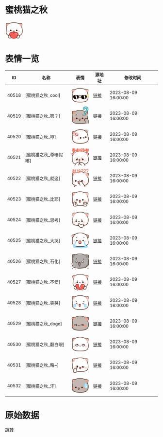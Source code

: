 # 蜜桃猫之秋

<img src="./cover.png" height="60" alt="cover" />

# 表情一览

|ID|名称|表情|源地址|修改时间|
|----|----|----|----|----|
|40518|[蜜桃猫之秋_cool]|<img src="./pic/040518_%5B蜜桃猫之秋_cool%5D.png" height="60" alt="cool"/>|[链接](https://i0.hdslb.com/bfs/garb/9bfe97268de2e50c7c45ebb4293a7b03e781a268.png)|2023-08-09 16:00:00|
|40519|[蜜桃猫之秋_嗯？]|<img src="./pic/040519_%5B蜜桃猫之秋_嗯？%5D.png" height="60" alt="嗯？"/>|[链接](https://i0.hdslb.com/bfs/garb/f74f897210ed8c6d25f6734fcbb1c921c68589f3.png)|2023-08-09 16:00:00|
|40520|[蜜桃猫之秋_哼]|<img src="./pic/040520_%5B蜜桃猫之秋_哼%5D.png" height="60" alt="哼"/>|[链接](https://i0.hdslb.com/bfs/garb/3a9c7e2aebf129220675a441117bb75dde7ec0b4.png)|2023-08-09 16:00:00|
|40521|[蜜桃猫之秋_尊嘟假嘟]|<img src="./pic/040521_%5B蜜桃猫之秋_尊嘟假嘟%5D.png" height="60" alt="尊嘟假嘟"/>|[链接](https://i0.hdslb.com/bfs/garb/f322a9be77251e67a7a65b1d2465d056f3159b5e.png)|2023-08-09 16:00:00|
|40522|[蜜桃猫之秋_就这]|<img src="./pic/040522_%5B蜜桃猫之秋_就这%5D.png" height="60" alt="就这"/>|[链接](https://i0.hdslb.com/bfs/garb/9efc949becf0c3d285704fdc9297fe709b90c699.png)|2023-08-09 16:00:00|
|40523|[蜜桃猫之秋_比耶]|<img src="./pic/040523_%5B蜜桃猫之秋_比耶%5D.png" height="60" alt="比耶"/>|[链接](https://i0.hdslb.com/bfs/garb/26a88540d7eb74512f9892f17b6a7350c913effb.png)|2023-08-09 16:00:00|
|40524|[蜜桃猫之秋_思考]|<img src="./pic/040524_%5B蜜桃猫之秋_思考%5D.png" height="60" alt="思考"/>|[链接](https://i0.hdslb.com/bfs/garb/7056061f817eb86ddb8c5e05e53e07f1fa5c3cbc.png)|2023-08-09 16:00:00|
|40525|[蜜桃猫之秋_大哭]|<img src="./pic/040525_%5B蜜桃猫之秋_大哭%5D.png" height="60" alt="大哭"/>|[链接](https://i0.hdslb.com/bfs/garb/b39a4683dd85d1bf3617af1b0d4dcc478e2a25fa.png)|2023-08-09 16:00:00|
|40526|[蜜桃猫之秋_石化]|<img src="./pic/040526_%5B蜜桃猫之秋_石化%5D.png" height="60" alt="石化"/>|[链接](https://i0.hdslb.com/bfs/garb/91a637374318d0f2a50df8740bbe522355e1d311.png)|2023-08-09 16:00:00|
|40527|[蜜桃猫之秋_不爱]|<img src="./pic/040527_%5B蜜桃猫之秋_不爱%5D.png" height="60" alt="不爱"/>|[链接](https://i0.hdslb.com/bfs/garb/8d18e53943a11abb214161f96ec0aa10acc0da6e.png)|2023-08-09 16:00:00|
|40528|[蜜桃猫之秋_笑哭]|<img src="./pic/040528_%5B蜜桃猫之秋_笑哭%5D.png" height="60" alt="笑哭"/>|[链接](https://i0.hdslb.com/bfs/garb/505b146f24b5ef5eee1e140875a138c63183fa0d.png)|2023-08-09 16:00:00|
|40529|[蜜桃猫之秋_doge]|<img src="./pic/040529_%5B蜜桃猫之秋_doge%5D.png" height="60" alt="doge"/>|[链接](https://i0.hdslb.com/bfs/garb/c6168da629ba52f46205efe42b106047ea1e1a70.png)|2023-08-09 16:00:00|
|40530|[蜜桃猫之秋_翻白眼]|<img src="./pic/040530_%5B蜜桃猫之秋_翻白眼%5D.png" height="60" alt="翻白眼"/>|[链接](https://i0.hdslb.com/bfs/garb/0c4d1c45274c955913038bf26c8a5596c61729c4.png)|2023-08-09 16:00:00|
|40531|[蜜桃猫之秋_略~]|<img src="./pic/040531_%5B蜜桃猫之秋_略~%5D.png" height="60" alt="略~"/>|[链接](https://i0.hdslb.com/bfs/garb/596e1758aaa2576fe69e0f78827e268e317d5679.png)|2023-08-09 16:00:00|
|40532|[蜜桃猫之秋_汗]|<img src="./pic/040532_%5B蜜桃猫之秋_汗%5D.png" height="60" alt="汗"/>|[链接](https://i0.hdslb.com/bfs/garb/d0958339c8ed1a33f023036411a67fcfbbae4657.png)|2023-08-09 16:00:00|

# 原始数据

[跳转](./raw.json)

